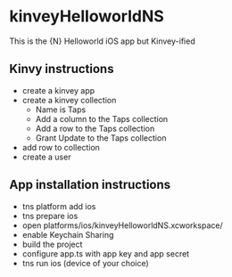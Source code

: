 # kinveyHelloworldNS
This is the {N} Helloworld iOS app but Kinvey-ified

## Kinvy instructions
* create a kinvey app
* create a kinvey collection
  * Name is Taps
  * Add a column to the Taps collection
  * Add a row to the Taps collection
  * Grant Update to the Taps collection
* add row to collection
* create a user

## App installation instructions
* tns platform add ios
* tns prepare ios
* open platforms/ios/kinveyHelloworldNS.xcworkspace/
* enable Keychain Sharing
* build the project
* configure app.ts with app key and app secret
* tns run ios (device of your choice)
